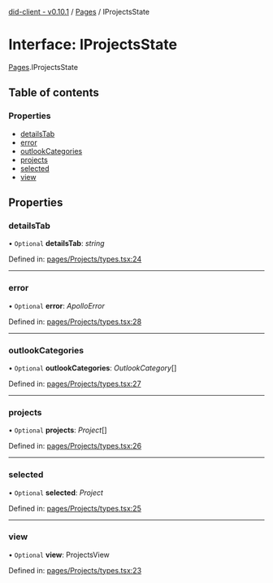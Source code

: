 [did-client - v0.10.1](../README.md) / [Pages](../modules/pages.md) / IProjectsState

# Interface: IProjectsState

[Pages](../modules/pages.md).IProjectsState

## Table of contents

### Properties

- [detailsTab](pages.iprojectsstate.md#detailstab)
- [error](pages.iprojectsstate.md#error)
- [outlookCategories](pages.iprojectsstate.md#outlookcategories)
- [projects](pages.iprojectsstate.md#projects)
- [selected](pages.iprojectsstate.md#selected)
- [view](pages.iprojectsstate.md#view)

## Properties

### detailsTab

• `Optional` **detailsTab**: *string*

Defined in: [pages/Projects/types.tsx:24](https://github.com/Puzzlepart/did/blob/dev/client/pages/Projects/types.tsx#L24)

___

### error

• `Optional` **error**: *ApolloError*

Defined in: [pages/Projects/types.tsx:28](https://github.com/Puzzlepart/did/blob/dev/client/pages/Projects/types.tsx#L28)

___

### outlookCategories

• `Optional` **outlookCategories**: *OutlookCategory*[]

Defined in: [pages/Projects/types.tsx:27](https://github.com/Puzzlepart/did/blob/dev/client/pages/Projects/types.tsx#L27)

___

### projects

• `Optional` **projects**: *Project*[]

Defined in: [pages/Projects/types.tsx:26](https://github.com/Puzzlepart/did/blob/dev/client/pages/Projects/types.tsx#L26)

___

### selected

• `Optional` **selected**: *Project*

Defined in: [pages/Projects/types.tsx:25](https://github.com/Puzzlepart/did/blob/dev/client/pages/Projects/types.tsx#L25)

___

### view

• `Optional` **view**: ProjectsView

Defined in: [pages/Projects/types.tsx:23](https://github.com/Puzzlepart/did/blob/dev/client/pages/Projects/types.tsx#L23)
